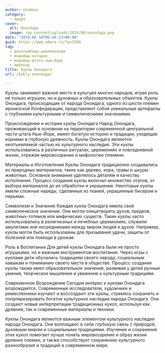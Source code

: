 ```yaml
---
author: olomouc
category:
  - адора
cover:
  alt: Onondaga
  image: /wp-content/uploads/2024/06/onondaga.png
date: "2024-06-10T06:48:23+00:00"
guid: https://www.adora.ru/?p=3388
tag:
  - доколумбовы-цивилизации
  - индейцы-онтарио
  - индейцы-штата-нью-йорк
  - ирокезы
title: Куклы Онондага
url: /kukly-onondaga/

---
```

Куклы занимают важное место в культуре многих народов, играя роль не только игрушек, но и духовных и образовательных объектов. Куклы Онондага, происходящие от народа Онондага, одного из шести племен ирокезской Конфедерации, представляют собой уникальные артефакты с глубокими культурными и символическими значениями.

Происхождение и история куклы Онондага
Народ Онондага, проживающий в основном на территории современной центральной части штата Нью-Йорк, имеет богатую историю и традиции, уходящие корнями в глубокую древность. Куклы Онондага являются неотъемлемой частью их культурного наследия. Эти куклы использовались в различных ритуалах, церемониях и повседневной жизни, отражая мировоззрение и мифологию племени.

Материалы и Изготовление
Куклы Онондага традиционно создавались из природных материалов, таких как дерево, кора, травы и шкуры животных. Основное внимание уделялось деталям и качеству исполнения. Процесс создания куклы включал множество этапов, от выбора материалов до их обработки и украшения. Некоторые куклы имели сложные наряды, сделанные из тканей, украшенные бисером и перьями.

Символизм и Значение
Каждая кукла Онондага имела своё символическое значение. Они могли олицетворять духов, предков, животных-тотемов или мифических существ. Такие куклы часто использовались в религиозных и лечебных церемониях, служили амулетами или посредниками между миром людей и духов. Например, куклы могли быть использованы для призывания удачи, защиты от болезней или помощи в урожае.

Роль в Воспитании
Для детей куклы Онондага были не просто игрушками, но и важным инструментом воспитания. Через игры с куклами дети обучались традициям своего народа, социальным навыкам и пониманию своего места в обществе. Процесс создания куклы также имел образовательное значение, развивая у детей ручные умения, творческое мышление и уважение к культурным традициям.

Современное Возрождение
Сегодня интерес к куклам Онондага возрождается. Современные исследователи, художники и ремесленники изучают и воссоздают эти куклы, стремясь сохранить и популяризировать богатое культурное наследие народа Онондага. Они создают новые интерпретации традиционных кукол, используя как древние, так и современные материалы и техники.

Куклы Онондага являются важным элементом культурного наследия народа Онондага. Они воплощают в себе глубокую связь с природой, духовным миром и социальными традициями. Изучение и сохранение этих кукол помогает лучше понять мировоззрение и образ жизни древних племен, а также способствует сохранению культурного разнообразия и традиций в современном мире.
